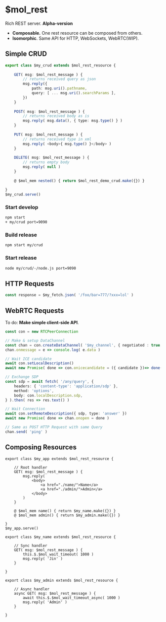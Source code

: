 # $mol_rest

Rich REST server. **Alpha-version**

- **Composable.** One rest resource can be composed from others.
- **Isomorphic**. Same API for HTTP, WebSockets, WebRTC(WIP).

## Simple CRUD

```ts
export class $my_crud extends $mol_rest_resource {
	
	GET( msg: $mol_rest_message ) {
		// returns received query as json
		msg.reply({
			path: msg.uri().pathname,
			query: [ ... msg.uri().searchParams ],
		})
	}
	
	POST( msg: $mol_rest_message ) {
		// returns received body as is
		msg.reply( msg.data(), { type: msg.type() } )
	}
	
	PUT( msg: $mol_rest_message ) {
		// returns received type in xml
		msg.reply( <body>{ msg.type() }</body> )
	}
	
	DELETE( msg: $mol_rest_message ) {
		// returns empty body
		msg.reply( null )
	}
	
	@ $mol_mem nested() { return $mol_rest_demo_crud.make({}) }
	
}
$my_crud.serve()
```

### Start develop

```sh
npm start
+ my/crud port=9090
```

### Build release

```sh
npm start my/crud
```

### Start release
```sh
node my/crud/-/node.js port=9090
```

## HTTP Requests

```ts
const response = $my_fetch.json( '/foo/bar=777/?xxx=lol' )
```

## WebRTC Requests

To do: **Make simple client-side API**.

```ts
const con = new RTCPeerConnection

// Make & setup DataChannel
const chan = con.createDataChannel( '$my_channel', { negotiated : true, id: 0 } )
chan.onmessage = e => console.log( e.data )

// Wait ICE candidate
await con.setLocalDescription()
await new Promise( done => con.onicecandidate = ({ candidate })=> done( candidate ) )

// Exchange SDP
const sdp = await fetch( '/any/query', {
	headers: { 'content-type': 'application/sdp' },
	method: 'options',
	body: con.localDescription.sdp,
} ).then( res => res.text() )

// Wait Connection
await con.setRemoteDescription({ sdp, type: 'answer' })
await new Promise( done => chan.onopen = done )

// Same as POST HTTP Request with same Query
chan.send( 'ping' )
```

## Composing Resources

```tsx
export class $my_app extends $mol_rest_resource {
	
	// Root handler
	GET( msg: $mol_rest_message ) {
		msg.reply(
			<body>
				<a href="./name/">Name</a>
				<a href="./admin/">Admin</a>
			</body>
		)
	}
	
	@ $mol_mem name() { return $my_name.make({}) }
	@ $mol_mem admin() { return $my_admin.make({}) }
	
}
$my_app.serve()

export class $my_name extends $mol_rest_resource {
	
	// Sync handler
	GET( msg: $mol_rest_message ) {
		this.$.$mol_wait_timeout( 1000 )
		msg.reply( 'Jin' )
	}
	
}

export class $my_admin extends $mol_rest_resource {
	
	// Async handler
	async GET( msg: $mol_rest_message ) {
		await this.$.$mol_wait_timeout_async( 1000 )
		msg.reply( 'Admin' )
	}
	
}
```
